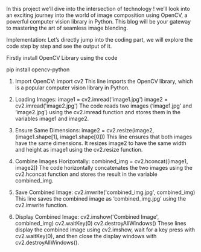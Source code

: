 In this project we’ll dive into the intersection of technology ! we’ll look into an exciting journey into the world of image composition using OpenCV, a powerful computer vision library in Python. This blog will be your gateway to mastering the art of seamless image blending.

Implementation:
Let’s directly jump into the coding part, we will explore the code step by step and see the output of it.

Firstly install OpenCV Library using the code

pip install opencv-python
1. Import OpenCV:
import cv2
This line imports the OpenCV library, which is a popular computer vision library in Python.

2. Loading Images:
image1 = cv2.imread('image1.jpg') image2 = cv2.imread('image2.jpg')
The code reads two images (‘image1.jpg’ and ‘image2.jpg’) using the cv2.imread function and stores them in the variables image1 and image2.

3. Ensure Same Dimensions:
image2 = cv2.resize(image2, (image1.shape[1], image1.shape[0]))
This line ensures that both images have the same dimensions. It resizes image2 to have the same width and height as image1 using the cv2.resize function.

4. Combine Images Horizontally:
combined_img = cv2.hconcat([image1, image2])
The code horizontally concatenates the two images using the cv2.hconcat function and stores the result in the variable combined_img.

5. Save Combined Image:
cv2.imwrite('combined_img.jpg', combined_img)
This line saves the combined image as ‘combined_img.jpg’ using the cv2.imwrite function.

6. Display Combined Image:
cv2.imshow('Combined Image', combined_img) cv2.waitKey(0) cv2.destroyAllWindows()
These lines display the combined image using cv2.imshow, wait for a key press with cv2.waitKey(0), and then close the display windows with cv2.destroyAllWindows().
